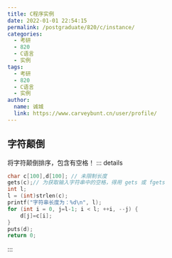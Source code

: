 ```yaml
---
title: C程序实例
date: 2022-01-01 22:54:15
permalink: /postgraduate/820/c/instance/
categories: 
  - 考研
  - 820
  - C语言
  - 实例
tags: 
  - 考研
  - 820
  - C语言
  - 实例
author: 
  name: 诚城
  link: https://www.carveybunt.cn/user/profile/
---
```

## 字符颠倒
将字符颠倒排序，包含有空格！
::: details
```c
char c[100],d[100]; // 未限制长度
gets(c);// 为获取输入字符串中的空格，得用 gets 或 fgets
int l;
l = (int)strlen(c);
printf("字符串长度为：%d\n", l);
for (int i = 0, j=l-1; i < l; ++i, --j) {
    d[j]=c[i];
}
puts(d);
return 0;
```
:::